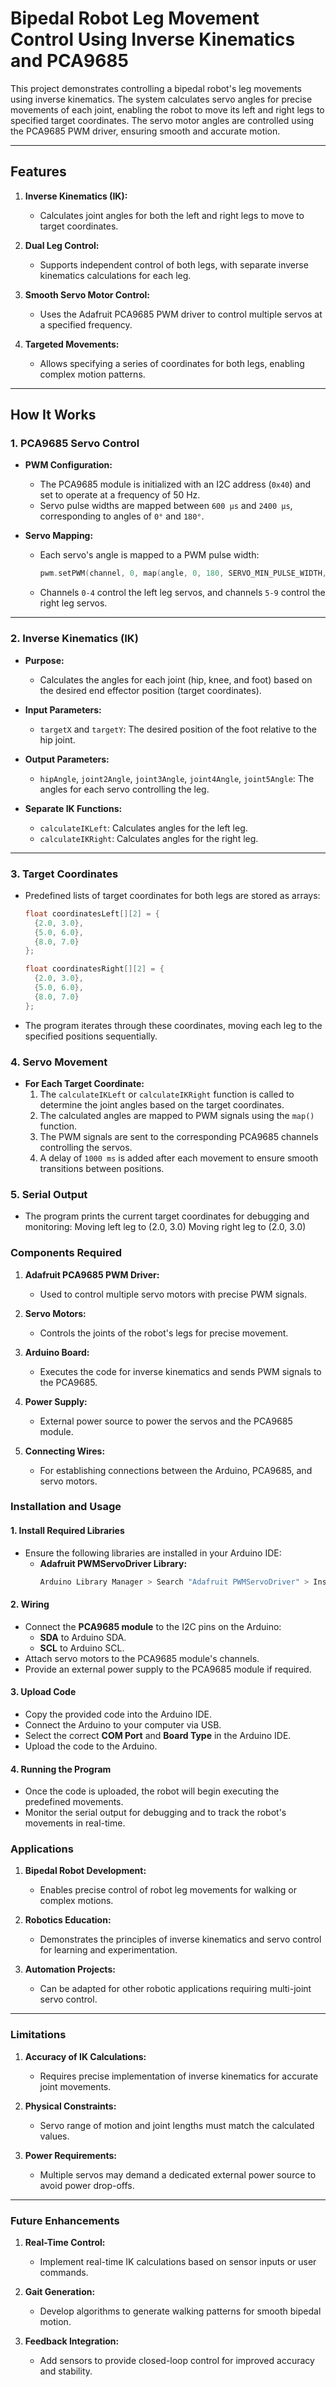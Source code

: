 # Bipedal Robot Leg Movement Control Using Inverse Kinematics and PCA9685

This project demonstrates controlling a bipedal robot's leg movements using inverse kinematics. The system calculates servo angles for precise movements of each joint, enabling the robot to move its left and right legs to specified target coordinates. The servo motor angles are controlled using the PCA9685 PWM driver, ensuring smooth and accurate motion.

---

## Features
1. **Inverse Kinematics (IK):**
   - Calculates joint angles for both the left and right legs to move to target coordinates.
   
2. **Dual Leg Control:**
   - Supports independent control of both legs, with separate inverse kinematics calculations for each leg.

3. **Smooth Servo Motor Control:**
   - Uses the Adafruit PCA9685 PWM driver to control multiple servos at a specified frequency.

4. **Targeted Movements:**
   - Allows specifying a series of coordinates for both legs, enabling complex motion patterns.

---

## How It Works

### **1. PCA9685 Servo Control**
- **PWM Configuration:**
  - The PCA9685 module is initialized with an I2C address (`0x40`) and set to operate at a frequency of 50 Hz.
  - Servo pulse widths are mapped between `600 µs` and `2400 µs`, corresponding to angles of `0°` and `180°`.

- **Servo Mapping:**
  - Each servo's angle is mapped to a PWM pulse width:
    ```cpp
    pwm.setPWM(channel, 0, map(angle, 0, 180, SERVO_MIN_PULSE_WIDTH, SERVO_MAX_PULSE_WIDTH));
    ```
  - Channels `0-4` control the left leg servos, and channels `5-9` control the right leg servos.

---

### **2. Inverse Kinematics (IK)**
- **Purpose:**
  - Calculates the angles for each joint (hip, knee, and foot) based on the desired end effector position (target coordinates).

- **Input Parameters:**
  - `targetX` and `targetY`: The desired position of the foot relative to the hip joint.

- **Output Parameters:**
  - `hipAngle`, `joint2Angle`, `joint3Angle`, `joint4Angle`, `joint5Angle`: The angles for each servo controlling the leg.

- **Separate IK Functions:**
  - `calculateIKLeft`: Calculates angles for the left leg.
  - `calculateIKRight`: Calculates angles for the right leg.

---

### **3. Target Coordinates**
- Predefined lists of target coordinates for both legs are stored as arrays:
  ```cpp
  float coordinatesLeft[][2] = {
    {2.0, 3.0},
    {5.0, 6.0},
    {8.0, 7.0}
  };

  float coordinatesRight[][2] = {
    {2.0, 3.0},
    {5.0, 6.0},
    {8.0, 7.0}
  };
- The program iterates through these coordinates, moving each leg to the specified positions sequentially.

### 4. Servo Movement
- **For Each Target Coordinate:**
  1. The `calculateIKLeft` or `calculateIKRight` function is called to determine the joint angles based on the target coordinates.
  2. The calculated angles are mapped to PWM signals using the `map()` function.
  3. The PWM signals are sent to the corresponding PCA9685 channels controlling the servos.
  4. A delay of `1000 ms` is added after each movement to ensure smooth transitions between positions.

### 5. Serial Output
- The program prints the current target coordinates for debugging and monitoring:
    Moving left leg to (2.0, 3.0)
    Moving right leg to (2.0, 3.0)

### Components Required

1. **Adafruit PCA9685 PWM Driver:**
   - Used to control multiple servo motors with precise PWM signals.

2. **Servo Motors:**
   - Controls the joints of the robot's legs for precise movement.

3. **Arduino Board:**
   - Executes the code for inverse kinematics and sends PWM signals to the PCA9685.

4. **Power Supply:**
   - External power source to power the servos and the PCA9685 module.

5. **Connecting Wires:**
   - For establishing connections between the Arduino, PCA9685, and servo motors.

### Installation and Usage

#### 1. Install Required Libraries
- Ensure the following libraries are installed in your Arduino IDE:
  - **Adafruit PWMServoDriver Library:**
    ```bash
    Arduino Library Manager > Search "Adafruit PWMServoDriver" > Install
    ```

#### 2. Wiring
- Connect the **PCA9685 module** to the I2C pins on the Arduino:
  - **SDA** to Arduino SDA.
  - **SCL** to Arduino SCL.
- Attach servo motors to the PCA9685 module's channels.
- Provide an external power supply to the PCA9685 module if required.

#### 3. Upload Code
- Copy the provided code into the Arduino IDE.
- Connect the Arduino to your computer via USB.
- Select the correct **COM Port** and **Board Type** in the Arduino IDE.
- Upload the code to the Arduino.

#### 4. Running the Program
- Once the code is uploaded, the robot will begin executing the predefined movements.
- Monitor the serial output for debugging and to track the robot's movements in real-time.

### Applications

1. **Bipedal Robot Development:**
   - Enables precise control of robot leg movements for walking or complex motions.
   
2. **Robotics Education:**
   - Demonstrates the principles of inverse kinematics and servo control for learning and experimentation.

3. **Automation Projects:**
   - Can be adapted for other robotic applications requiring multi-joint servo control.

---

### Limitations

1. **Accuracy of IK Calculations:**
   - Requires precise implementation of inverse kinematics for accurate joint movements.

2. **Physical Constraints:**
   - Servo range of motion and joint lengths must match the calculated values.

3. **Power Requirements:**
   - Multiple servos may demand a dedicated external power source to avoid power drop-offs.

---

### Future Enhancements

1. **Real-Time Control:**
   - Implement real-time IK calculations based on sensor inputs or user commands.

2. **Gait Generation:**
   - Develop algorithms to generate walking patterns for smooth bipedal motion.

3. **Feedback Integration:**
   - Add sensors to provide closed-loop control for improved accuracy and stability.
